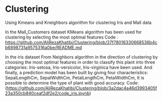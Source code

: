 # Clustering
Using Kmeans and Kneighbors algorithm for clustering Iris and Mall data

In the Mall_Customers dataset 
KMeans algorithm has been used for clustering by selecting the most optimal features
Code : https://github.com/AliRezaKhatibi/Clustering/blob/37f78016330668536b4cb6898731a9575316a0be/README.md

In the iris dataset 
From Neighbors algorithm in the direction of clustering by choosing the most optimal features in order to classify this plant into three categories:
Iris-setosa, Iris-versicolor, Iris-virginica have been used.
And finally, a prediction model has been built by giving four characteristics:
SepalLengthCm, 
SepalWidthCm,
PetalLengthCm,
PetalWidthCm,
It is possible to determine the type of plant with good accuracy.
Code: (https://github.com/AliRezaKhatibi/Clustering/blob/3a2dac4a46d3993405f23a350cb840ceaf2df2e2/code_iris.ipynb)

